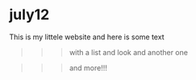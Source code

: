 # july12

This is my littele website 
and here is some text

>>>with a list and look and another one

>>>and more!!!
